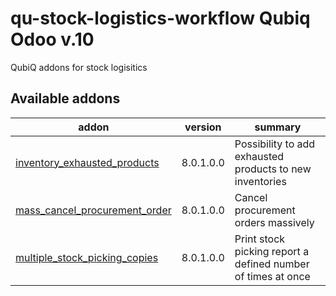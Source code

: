 qu-stock-logistics-workflow Qubiq Odoo v.10
=============================
QubiQ addons for stock logisitics

[//]: # (addons)

Available addons
----------------
addon | version | summary
--- | --- | ---
[inventory_exhausted_products](inventory_exhausted_products/) | 8.0.1.0.0 | Possibility to add exhausted products to new inventories
[mass_cancel_procurement_order](mass_cancel_procurement_order/) | 8.0.1.0.0 | Cancel procurement orders massively
[multiple_stock_picking_copies](multiple_stock_picking_copies/) | 8.0.1.0.0 | Print stock picking report a defined number of times at once

[//]: # (end addons)
